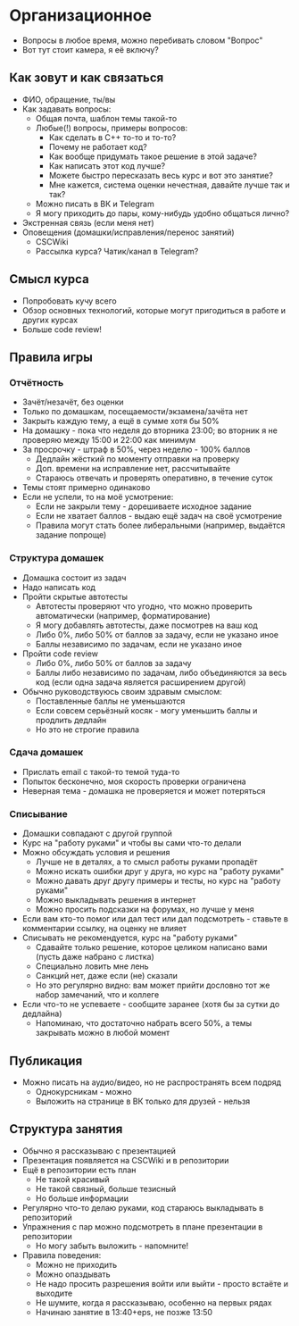 # Организационное
* Вопросы в любое время, можно перебивать словом "Вопрос"
* Вот тут стоит камера, я её включу?

## Как зовут и как связаться
* ФИО, обращение, ты/вы
* Как задавать вопросы:
  * Общая почта, шаблон темы такой-то
  * Любые(!) вопросы, примеры вопросов:
    * Как сделать в C++ то-то и то-то?
    * Почему не работает код?
    * Как вообще придумать такое решение в этой задаче?
    * Как написать этот код лучше?
    * Можете быстро пересказать весь курс и вот это занятие?
    * Мне кажется, система оценки нечестная, давайте лучше так и так?
  * Можно писать в ВК и Telegram
  * Я могу приходить до пары, кому-нибудь удобно общаться лично?
* Экстренная связь (если меня нет)
* Оповещения (домашки/исправления/перенос занятий)
  * CSCWiki
  * Рассылка курса? Чатик/канал в Telegram?

## Смысл курса
* Попробовать кучу всего
* Обзор основных технологий, которые могут пригодиться в работе и других курсах
* Больше code review!

## Правила игры
### Отчётность
* Зачёт/незачёт, без оценки
* Только по домашкам, посещаемости/экзамена/зачёта нет
* Закрыть каждую тему, а ещё в сумме хотя бы 50%
* На домашку - пока что неделя до вторника 23:00; во вторник я не проверяю между 15:00 и 22:00 как минимум
* За просрочку - штраф в 50%, через неделю - 100% баллов
  * Дедлайн жёсткий по моменту отправки на проверку
  * Доп. времени на исправление нет, рассчитывайте
  * Стараюсь отвечать и проверять оперативно, в течение суток
* Темы стоят примерно одинаково
* Если не успели, то на моё усмотрение:
  * Если не закрыли тему - дорешиваете исходное задание
  * Если не хватает баллов - выдаю ещё задач на своё усмотрение
  * Правила могут стать более либеральными (например, выдаётся задание попроще)

### Структура домашек
* Домашка состоит из задач
* Надо написать код
* Пройти скрытые автотесты
  * Автотесты проверяют что угодно, что можно проверить автоматически (например, форматирование)
  * Я могу добавлять автотесты, даже посмотрев на ваш код
  * Либо 0%, либо 50% от баллов за задачу, если не указано иное
  * Баллы независимо по задачам, если не указано иное
* Пройти code review
  * Либо 0%, либо 50% от баллов за задачу
  * Баллы либо независимо по задачам, либо объединяются за весь код (если одна задача является расширением другой)
* Обычно руководствуюсь своим здравым смыслом:
  * Поставленные баллы не уменьшаются
  * Если совсем серьёзный косяк - могу уменьшить баллы и продлить дедлайн
  * Но это не строгие правила

### Сдача домашек
* Прислать email с такой-то темой туда-то
* Попыток бесконечно, моя скорость проверки ограничена
* Неверная тема - домашка не проверяется и может потеряться

### Списывание
* Домашки совпадают с другой группой
* Курс на "работу руками" и чтобы вы сами что-то делали
* Можно обсуждать условия и решения
  * Лучше не в деталях, а то смысл работы руками пропадёт
  * Можно искать ошибки друг у друга, но курс на "работу руками"
  * Можно давать друг другу примеры и тесты, но курс на "работу руками"
  * Можно выкладывать решения в интернет
  * Можно просить подсказки на форумах, но лучше у меня
* Если вам кто-то помог или дал тест или дал подсмотреть - ставьте в комментарии ссылку, на оценку не влияет
* Списывать не рекомендуется, курс на "работу руками"
  * Сдавайте только решение, которое целиком написано вами (пусть даже набрано с листка)
  * Специально ловить мне лень
  * Санкций нет, даже если (не) сказали
  * Но это регулярно видно: вам может прийти дословно тот же набор замечаний, что и коллеге
* Если что-то не успеваете - сообщите заранее (хотя бы за сутки до дедлайна)
  * Напоминаю, что достаточно набрать всего 50%, а темы закрывать можно в любой момент

## Публикация 
* Можно писать на аудио/видео, но не распространять всем подряд
  * Однокурсникам - можно
  * Выложить на странице в ВК только для друзей - нельзя

## Структура занятия
* Обычно я рассказываю с презентацией
* Презентация появляется на CSCWiki и в репозитории
* Ещё в репозитории есть план
  * Не такой красивый
  * Не такой связный, больше тезисный
  * Но больше информации
* Регулярно что-то делаю руками, код стараюсь выкладывать в репозиторий
* Упражнения с пар можно подсмотреть в плане презентации в репозитории
  * Но могу забыть выложить - напомните!
* Правила поведения:
  * Можно не приходить
  * Можно опаздывать
  * Не надо просить разрешения войти или выйти - просто встаёте и выходите
  * Не шумите, когда я рассказываю, особенно на первых рядах
  * Начинаю занятие в 13:40+eps, не позже 13:50
